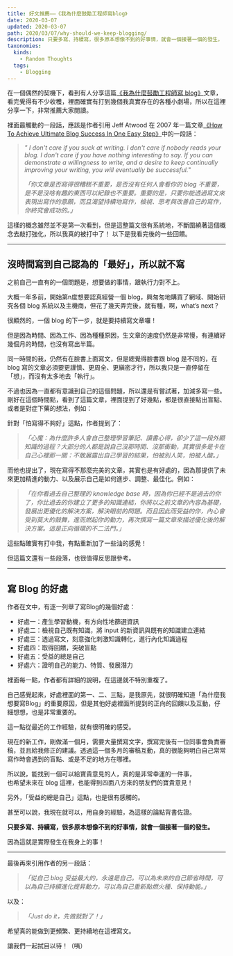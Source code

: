 ```yaml
---
title: 好文推薦——《我為什麼鼓勵工程師寫blog》
date: 2020-03-07
updated: 2020-03-07
path: 2020/03/07/why-should-we-keep-blogging/
description: 只要多寫、持續寫，很多原本想像不到的好事情，就會一個接著一個的發生。
taxonomies:
  kinds: 
    - Random Thoughts
  tags: 
    - Blogging
---
```


在一個偶然的契機下，看到有人分享這篇[《我為什麼鼓勵工程師寫 blog》](https://dotblogs.com.tw/hatelove/2017/03/26/why-engineers-should-keep-blogging)文章，看完覺得有不少收穫，裡面確實有打到幾個我真實存在的各種小劇場，所以在這裡分享一下，非常推薦大家閱讀。

裡面最觸動的一段話，應該是作者引用 Jeff Atwood 在 2007 年一篇文章[《How To Achieve Ultimate Blog Success In One Easy Step》](https://blog.codinghorror.com/how-to-achieve-ultimate-blog-success-in-one-easy-step/)中的一段話：

> _" I don't care if you suck at writing. I don't care if nobody reads your blog. I don't care if you have nothing interesting to say. If you can demonstrate a willingness to write, and a desire to keep continually improving your writing, you will eventually be successful._"
> 
> _「你文章是否寫得很糟糕不重要，是否沒有任何人會看你的 blog 不重要，是不是沒啥有趣的東西可以紀錄也不重要。重要的是，只要你能透過寫文來表現出寫作的意願，而且渴望持續地寫作，檢視、思考與改善自己的寫作，你終究會成功的。」_

這樣的概念雖然並不是第一次看到，但是這整篇文很有系統地，不斷圍繞著這個概念去敲打強化，所以我真的被打中了！ 以下是我看完後的一些回饋。

<!-- more -->

---

## 沒時間寫到自己認為的「最好」，所以就不寫

之前自己一直有的一個問題是，想要做的事情，跟執行力對不上。

大概一年多前，開始第n度想要認真經營一個 blog，興匆匆地購買了網域、開始研究各個 blog 系統以及主機商，但花了幾天弄完後，就有種，啊，what’s next？

很顯然的，一個 blog 的下一步，就是要持續寫文章囉！

但是因為時間、因為工作、因為種種原因，生文章的速度仍然是非常慢，有連續好幾個月的時間，也沒有寫出半篇。

同一時間的我，仍然有在臉書上面寫文，但是總覺得臉書跟 blog 是不同的，在 blog 寫的文章必須要更謹慎、更周全、更縝密才行，所以我只是一直停留在「想」，而沒有太多地去「執行」。

不過也因為一直都有意識到自己的這個問題，所以還是有嘗試著，加減多寫一些。剛好在這個時間點，看到了這篇文章，裡面提到了好幾點，都是很直接點出盲點、或者是對症下藥的想法，例如：

針對「怕寫得不夠好」這點，作者提到了：

> _「心魔：為什麼許多人會自己整理學習筆記、讀書心得，卻少了這一段外顯知識的過程？大部分的人都是說自己沒那時間、沒那衝動，其實很多是卡在自己心裡那一關：不敢展露出自己學習的結果，怕被別人笑，怕被人酸。」_

而他也提出了，現在寫得不那麼完美的文章，其實也是有好處的，因為那提供了未來更加精進的動力、以及展示自己是如何進步、調整、最佳化。例如：

> _「在你看過去自己整理的 knowledge base 時，因為你已經不是過去的你了，你比過去的你建立了更多的知識連結，你將以之前文章的內容為基礎，發展出更優化的解決方案，解決眼前的問題。而且因此而受益的你，內心會受到莫大的鼓舞，進而燃起你的動力，再次撰寫一篇文章來描述優化後的解決方案。這是正向循環的不二法門。」_

這些點確實有打中我，有點重新加了一些油的感覺！

但這篇文還有一些段落，也很值得反思跟參考。

---

## 寫 Blog 的好處

作者在文中，有逐一列舉了寫Blog的幾個好處：

- 好處一：產生學習動機，有方向性地篩選資訊
- 好處二：檢視自己既有知識，將 input 的新資訊與既有的知識建立連結
- 好處三：透過寫文，刻意強化刺激知識轉化，進行內化知識過程
- 好處四：取得回饋，突破盲點
- 好處五：受益的總是自己
- 好處六：證明自己的能力、特質、發展潛力

裡面每一點，作者都有詳細的說明，在這邊就不特別重複了。

自己感覺起來，好處裡面的第一、二、三點，是我原先，就很明確知道「為什麼我想要寫Blog」的重要原因，但是其他好處裡面所提到的正向的回饋以及互動，仔細想想，也是非常重要的。

這一點從最近的工作經驗，就有很明確的感受。

現在的新工作，剛做滿一個月，需要大量撰寫文字，撰寫完後有一位同事會負責審稿，並且給我修正的建議。透過這一個多月的審稿互動，真的很能夠明白自己常常寫作時會遇到的盲點、或是不足的地方在哪裡。

所以說，能找到一個可以給寶貴意見的人，真的是非常幸運的一件事，  
也希望未來在 blog 這裡，也能得到四面八方來的朋友們的寶貴意見！

另外，「受益的總是自己」這點，也是很有感觸的。

甚至可以說，我現在就可以，用自身的經驗，為這樣的論點背書佐證。

**只要多寫、持續寫，很多原本想像不到的好事情，就會一個接著一個的發生。**

因為這就是實際發生在我身上的事！

---

最後再來引用作者的另一段話：

> _「從自己 blog 受益最大的，永遠是自己。可以為未來的自己節省時間，可以為自己持續進化提昇動力，可以為自己重新點燃火種、保持動能。」_

以及：

> _「Just do it，先做就對了！」_

希望真的能做到更頻繁、更持續地在這裡寫文。

讓我們一起拭目以待！（咦）
